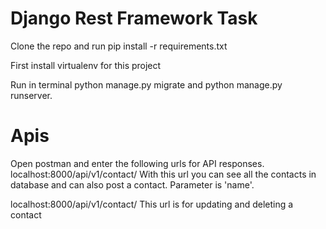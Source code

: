# Django Rest Framework Task
Clone the repo and run pip install -r requirements.txt

First install virtualenv for this project

Run in terminal python manage.py migrate
and python manage.py runserver.

# Apis
Open postman and enter the following urls for API responses.
localhost:8000/api/v1/contact/
With this url you can see all the contacts in database and can also post a contact.
Parameter is 'name'.

localhost:8000/api/v1/contact/<id>
This url is for updating and deleting a contact
